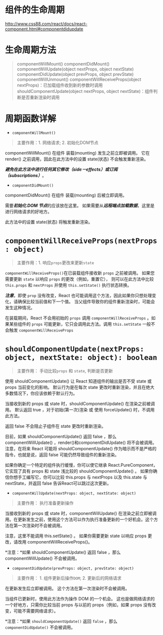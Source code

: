 

组件的生命周期
======

http://www.css88.com/react/docs/react-component.html#componentdidupdate

# 生命周期方法

> componentWillMount()
> componentDidMount()
> componentWillUpdate(object nextProps, object nextState)
> componentDidUpdate(object prevProps, object prevState)
> componentWillUnmount()
> componentWillReceiveProps(object nextProps)：已加载组件收到新的参数时调用
> shouldComponentUpdate(object nextProps, object nextState)：组件判断是否重新渲染时调用

# 周期函数详解

-  `componentWillMount()`

> 主要作用：1. 网络请求; 2. 初始化DOM节点

componentWillMount() 在组件 装载(mounting) 发生之前立即被调用。 
它在 render() 之前调用，因此在此方法中的设置 state(状态) 不会触发重新渲染。

***避免在此方法中进行任何其它修改（side－effects）或订阅（subscriptions）***。

- `componentDidMount()`

componentDidMount() 在组件 装载(mounting) 后被立即调用。 

需要***初始化 DOM 节点***的应该放在这里。 如果需要从***远程端点加载数据***，这里是进行网络请求的好地方。

此方法中的设置 state(状态) 将触发重新渲染。

# `componentWillReceiveProps(nextProps: object)`

> 主要作用：1. 响应`props`更改来更新`state`

`componentWillReceiveProps()`在已装载组件接收新 `props` 之前被调用。 如果您需要更新 `state` 以响应 `props` 的更改（例如，重置它），
则可以在此方法中比较`this.props` 和 `nextProps` 并使用 `this.setState()` 执行状态转换。

***注意***，即使 `prop` 没有改变，React 也可能调用这个方法，因此如果你只想处理变化，请确保比较当前值和下一个值。 当父组件导致你的组件重新渲染时，可能会发生这种情况。

在装载期间，React 不会用初始的 `props` 调用 `componentWillReceiveProps` 。如果某些组件的 `props` 可能更新，它只会调用此方法。调用 `this.setState` 一般不会触发 `componentWillReceiveProps `

# `shouldComponentUpdate(nextProps: object, nextState: object): boolean`

> 主要作用： 手动比较`props` 和 `state`, 判断是否更新

使用 shouldComponentUpdate() 让 React 知道组件的输出是否不受 state 或 props 当前变化的影响。 默认行为是在每次 state 更改时重新渲染，并且在绝大多数情况下，你应该依赖于默认行为。

当接收到新的 props 或 state 时，shouldComponentUpdate() 在渲染之前被调用。 默认返回 true ，对于初始(第一次)渲染 或 使用 forceUpdate() 时，不调用此方法。

返回 false 不会阻止子组件在 state 更改时重新渲染。

目前，如果 shouldComponentUpdate() 返回 false ，那么 componentWillUpdate() ，render()和componentDidUpdate() 将不会被调用。 注意，在将来 React 可能将 shouldComponentUpdate() 作为暗示而不是严格的指令，也就是说，返回 false 可能仍然导致组件的重新渲染。

如果你确定一个特定的组件执行缓慢，你可以使它继承 React.PureComponent，它实现了具有 props 和 state 浅比较的 shouldComponentUpdate() 。 如果你确信你想手工编写它，你可以比较 this.props 与 nextProps 以及 this.state 与 nextState，并返回 false 告诉React可以跳过这次更新。

- `componentWillUpdate(nextProps: object, nextState: object)`

> 主要作用： 执行准备更新操作

当接收到新的 props 或 state 时，componentWillUpdate() 在渲染之前立即被调用。在更新发生之前，使用这个方法可以作为执行准备更新的一个好机会。这个方法在第一次渲染时不会被调用。

注意，这里不能调用 this.setState() 。 如果你需要更新 state 以响应 props 更改，请改用 componentWillReceiveProps()。

*注意：*如果 shouldComponentUpdate() 返回 false ，那么 componentWillUpdate() 不会被调用。

-  `componentDidUpdate(prevProps: object, prevState: object)`

> 主要作用： 1. 组件更新后操作`DOM`; 2. 更新后的网络请求

在更新发生后立即被调用。 这个方法在第一次渲染时不会被调用。

当组件已更新时，使用此方法作为操作 DOM 的一个机会。 
这也是做网络请求的一个好地方，只需你比较当前 props 与以前的 props（例如，如果 props 没有改变，可能不需要网络请求）。

*注意：*如果 `shouldComponentUpdate()` 返回 `false` ，那么 `componentDidUpdate()` 不会被调用。
